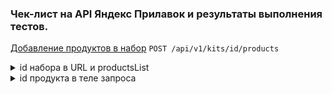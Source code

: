 ### Чек-лист на API Яндекс Прилавок и результаты выполнения тестов.

[Добавление продуктов в набор](https://www.postman.com/forweb/workspace/lavka/collection/34470293-43a0352a-462a-446f-ad79-50a57974f293?action=share&creator=34470293&active-environment=34470293-0f725035-fc11-4334-81d0-6ce0972fbef5) `POST /api/v1/kits/id/products`

<details><summary>id набора в URL и productsList</summary><br>

| № | Описание проверки                                      | Ожидаемый результат                                  | Статус | Ссылки на баг-репорты |
|:-:|--------------------------------------------------------|-------------------------------------|:------:|:--------------------:|
| 1 | [Добавить продукты в существующий набор](https://www.postman.com/forweb/workspace/lavka/request/34470293-fe784084-0c06-414a-b4be-b25ca66d6696?action=share&creator=34470293&ctx=documentation&active-environment=34470293-0f725035-fc11-4334-81d0-6ce0972fbef5)             | Код и статус ответа 200 ОК          | PASSED |                      |
|   |                                                        | Ошибок в структуре ответа нет       | PASSED |                      |
|   |                                                        | Продукты в набор добавлены          | PASSED |                      |
|   |                                                        | Появилась запись в БД               | PASSED |                      |
| 2 | [Добавить продукты в несуществующий набор](https://www.postman.com/forweb/workspace/lavka/request/34470293-44a855d7-4b88-48a2-9cf5-b409f533ea35?action=share&creator=34470293&ctx=documentation&active-environment=34470293-0f725035-fc11-4334-81d0-6ce0972fbef5)               | Код и статус ответа 404 Not found   | PASSED |                      |
| 3 | [Передать productsList без массива в существующий набор](https://www.postman.com/forweb/workspace/lavka/request/34470293-2223f468-2c0a-4bce-8f34-e15160df49bb?action=share&creator=34470293&ctx=documentation&active-environment=34470293-0f725035-fc11-4334-81d0-6ce0972fbef5) | Код и статус ответа 400 Bad Request | FAILED | [BUG-8](https://heorhii-ap.youtrack.cloud/issue/BUG-8)           |
| 4 | [Отправить запрос с пустым JSON-ом](https://www.postman.com/forweb/workspace/lavka/request/34470293-4bd8bd7e-e6a1-40fb-be6e-b0abec46f5fa?action=share&creator=34470293&ctx=documentation&active-environment=34470293-0f725035-fc11-4334-81d0-6ce0972fbef5)                      | Код и статус ответа 400 Bad Request | FAILED | [BUG-9](https://heorhii-ap.youtrack.cloud/issue/BUG-9)           |

---

</details>

<details><summary>id продукта в теле запроса</summary><br>

| №  | Описание проверки                               |  Ожидаемый результат                | Статус  | Ссылка на баг-репорт |
|:--:|-------------------------------------------------|-------------------------------------|:-------:|:--------------------:|
| 5  | [Добавить в набор продукт с id=50](https://www.postman.com/forweb/workspace/lavka/request/34470293-4a4deb60-b4b9-4ecf-bc91-ce85de34135a?tab=body)                | Код и статус ответа 200 ОК          | PASSED  |                      |
|    |                                                 | Ошибок в структуре ответа нет       | PASSED  |                      |
|    |                                                 | Продукты в набор добавлены          | PASSED  |                      |
|    |                                                 | Появилась запись в БД               | PASSED  |                      |
| 6  | [Добавить в набор продукт с несуществующим id](https://www.postman.com/forweb/workspace/lavka/request/34470293-9f287045-d859-4a61-b893-1044c0a635d6?action=share&creator=34470293&ctx=documentation&active-environment=34470293-0f725035-fc11-4334-81d0-6ce0972fbef5)    | Код и статус ответа 400 Bad Request | FAILED  | [BUG-10](https://heorhii-ap.youtrack.cloud/issue/BUG-10/Kod-200-OK-pri-otpravke-POST-zaprosa-api-v1-kits-id-products-na-dobavlenie-produktov-s-nesushestvuyushim-id-v-nabor)    |
| 7  | [Добавить в набор продукт с id = A](https://www.postman.com/forweb/workspace/lavka/request/34470293-6aecd383-8f82-4a9b-a427-f73764db65ad?action=share&creator=34470293&ctx=documentation&active-environment=34470293-0f725035-fc11-4334-81d0-6ce0972fbef5)               | Код и статус ответа 400 Bad Request | PASSED  |                      |
| 8  | [Добавить в набор продукт с id = @](https://www.postman.com/forweb/workspace/lavka/request/34470293-cf63d202-8628-4398-8e25-b56c46cda4b7?action=share&creator=34470293&ctx=documentation&active-environment=34470293-0f725035-fc11-4334-81d0-6ce0972fbef5)              | Код и статус ответа 400 Bad Request | PASSED  |                      |
| 9  | [Передать пробел в id продукта](https://www.postman.com/forweb/workspace/lavka/request/34470293-21fc245e-a633-4514-b8cc-df30c3127eda?action=share&creator=34470293&ctx=documentation&active-environment=34470293-0f725035-fc11-4334-81d0-6ce0972fbef5)                   | Код и статус ответа 400 Bad Request | FAILED  | [BUG-11](https://heorhii-ap.youtrack.cloud/issue/BUG-11/Oshibka-500-pri-otpravke-POST-zaprosa-api-v1-kits-id-products-na-dobavlenie-produktov-v-nabor-s-probelom-v-id-produkta)    |
| 10 | [Отсутствие параметра id продукта в теле запроса](https://www.postman.com/forweb/workspace/lavka/request/34470293-a66448c5-bf5a-4cad-971a-f1da3208185a?action=share&creator=34470293&ctx=documentation&active-environment=34470293-0f725035-fc11-4334-81d0-6ce0972fbef5) | Код и статус ответа 400 Bad Request | FAILED  | [BUG-12](https://heorhii-ap.youtrack.cloud/issue/BUG-12/Kod-200-OK-pri-otpravke-POST-zaprosa-api-v1-kits-id-products-na-dobavlenie-produktov-v-nabor-bez-parametra-id-produkta)    |

---
  
</details>
